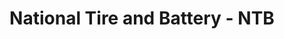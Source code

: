 ---
title: "National Tire and Battery - NTB"
url: /hutto/national-tire-and-battery-ntb/
shop: car repair
---